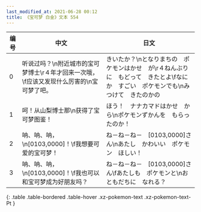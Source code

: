 ```yaml
---
last_modified_at: 2021-06-28 00:12
title: 《宝可梦 白金》文本 554
---
```

| 编号 | 中文 | 日文 |
| ---- | ---- | ---- |
| 0 | 听说过吗？\n附近城市的宝可梦博士\r４年才回来一次哦，\f应该又发现什么厉害的\n宝可梦了吧。 | きいたか？\nとなりまちの　ポケモンはかせ　が\r４ねんぶりに　もどって　きたとよ\fなにか　すごい　ポケモンでも\nみつけて　きたのかの |
| 1 | 呵！从山梨博士那\n获得了宝可梦图鉴！ | ほう！　ナナカマドはかせ　から\nポケモンずかんを　もらったのか！ |
| 2 | 呐、呐、呐，\n[0103,0000]！\f我想要可爱的宝可梦！ | ね－ね－ね－　[0103,0000]さん\nあたし　かわいい　ポケモン　ほしい！ |
| 3 | 呐、呐、呐，\n[0103,0000]！\f我也可以和宝可梦成为好朋友吗？ | ね－ね－ね－　[0103,0000]さん\fあたしも　ポケモンと\nおともだちに　なれる？ |
{: .table .table-bordered .table-hover .xz-pokemon-text .xz-pokemon-text-Pt }